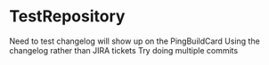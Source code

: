 # TestRepository
Need to test changelog will show up on the PingBuildCard
Using the changelog rather than JIRA tickets
Try doing multiple commits
